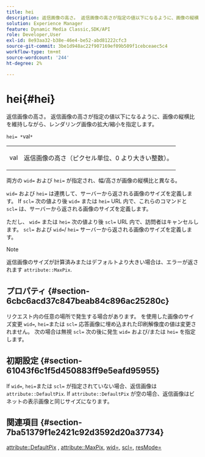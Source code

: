 ```yaml
---
title: hei
description: 返信画像の高さ。 返信画像の高さが指定の値以下になるように、画像の縦横比を維持しながら、レンダリング画像の拡大/縮小を指定します。
solution: Experience Manager
feature: Dynamic Media Classic,SDK/API
role: Developer,User
exl-id: 8e93aa32-b38e-46e4-be52-abd81222cfc3
source-git-commit: 3be1d948ac22f907169ef09b509f1cebceaec5c4
workflow-type: tm+mt
source-wordcount: '244'
ht-degree: 2%

---
```


# hei{#hei}

返信画像の高さ。 返信画像の高さが指定の値以下になるように、画像の縦横比を維持しながら、レンダリング画像の拡大/縮小を指定します。

`hei= *`val`*`

<table id="simpletable_C3A31CA539DC4D9F8BE50290D1AFA5CA"> 
 <tr class="strow"> 
  <td class="stentry"> <p><span class="codeph"> <span class="varname"> val</span> </span> </p></td> 
  <td class="stentry"> <p>返信画像の高さ（ピクセル単位、0 より大きい整数）。 </p></td> 
 </tr> 
</table>

両方の `wid=` および `hei=` が指定され、幅/高さが画像の縦横比と異なる。

`wid=` および `hei=` は連携して、サーバーから返される画像のサイズを定義します。 If `scl=` 次の値より後 `wid=` または `hei=` URL 内で、これらのコマンドと `scl=` は、サーバーから返される画像のサイズを定義します。

ただし、 `wid=` または `hei=` 次の値より後 `scl=` URL 内で、訪問者はキャンセルします。 `scl=` および `wid=`/ `hei=` サーバーから返される画像のサイズを定義します。

>[!NOTE]
>
>返信画像のサイズが計算済みまたはデフォルトより大きい場合は、エラーが返されます `attribute::MaxPix`.

## プロパティ {#section-6cbc6acd37c847beab84c896ac25280c}

リクエスト内の任意の場所で発生する場合があります。 を使用した画像のサイズ変更 `wid=`, `hei=`または `scl=` 応答画像に埋め込まれた印刷解像度の値は変更されません。 次の場合は無視 `scl=` 次の後に発生 `wid=` および/または `hei=` を指定します。

## 初期設定 {#section-61043f6c1f5d450883ff9e5eafd95955}

If `wid=`, `hei=`または `scl=` が指定されていない場合、返信画像は `attribute::DefaultPix`. If `attribute::DefaultPix` が空の場合、返信画像はビネットの表示画像と同じサイズになります。

## 関連項目 {#section-7ba51379f1e2421c92d3592d20a37734}

[attribute::DefaultPix](../../../../../ir-api/material-cat/image-rendering-api-ref/c-ir-material-catalog/c-ir-attributes-reference/r-ir-defaultpix.md#reference-102c98f9b5d24d2aaaeb756653fb0e6f) , [attribute::MaxPix](../../../../../ir-api/material-cat/image-rendering-api-ref/c-ir-material-catalog/c-ir-attributes-reference/r-ir-maxpix.md#reference-569f186bbc2840a6bd3cffa8ff3e7657), [wid=](../../../../../ir-api/http-protocol/image-rendering-api-ref/c-ir-http-protocol-ref/c-ir-http-protocol-command-reference/r-ir-wid.md#reference-b7e691b0624941168c94b2749ae233ec), [scl=](../../../../../ir-api/http-protocol/image-rendering-api-ref/c-ir-http-protocol-ref/c-ir-http-protocol-command-reference/r-ir-scl.md#reference-b14b51a6cbe34f0bba42880540592f29), [resMode=](../../../../../ir-api/http-protocol/image-rendering-api-ref/c-ir-http-protocol-ref/c-ir-http-protocol-command-reference/r-ir-http-resmode.md#reference-851a5b636f8948cfb11456c9b7dab0d3)
